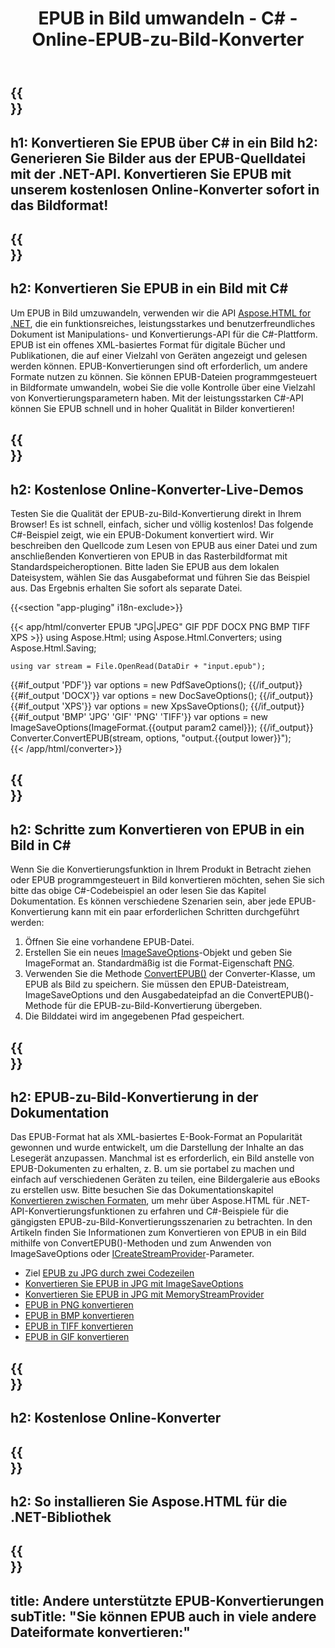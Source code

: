 ﻿---
translation: true
template: /templates/_template-conversion-child.md
title: EPUB in Bild umwandeln - C# - Online-EPUB-zu-Bild-Konverter
description: C#-Beispielcode für die Umwandlung von EPUB in Bild. Verwenden Sie einfach die Konverter-API innerhalb von ASP.NET oder einer beliebigen .NET-Anwendung. Probieren Sie den Online-EPUB-zu-Bild-Konverter kostenlos aus!
url: /net/conversion/epub-to-image/
family: html
platformtag: net
feature: conversion
informat: EPUB
outformat: "Image"
otherformats: PDF DOCX XPS JPEG BMP GIF PNG TIFF
---

{{<section banner>}}
---
h1: Konvertieren Sie EPUB über C# in ein Bild
h2: Generieren Sie Bilder aus der EPUB-Quelldatei mit der .NET-API. Konvertieren Sie EPUB mit unserem kostenlosen Online-Konverter sofort in das Bildformat!
---

{{<section overview>}}
---
h2: Konvertieren Sie EPUB in ein Bild mit C#
---

Um EPUB in Bild umzuwandeln, verwenden wir die API [Aspose.HTML for .NET](https://products.aspose.com/html/net/), die ein funktionsreiches, leistungsstarkes und benutzerfreundliches Dokument ist Manipulations- und Konvertierungs-API für die C#-Plattform. EPUB ist ein offenes XML-basiertes Format für digitale Bücher und Publikationen, die auf einer Vielzahl von Geräten angezeigt und gelesen werden können. EPUB-Konvertierungen sind oft erforderlich, um andere Formate nutzen zu können. Sie können EPUB-Dateien programmgesteuert in Bildformate umwandeln, wobei Sie die volle Kontrolle über eine Vielzahl von Konvertierungsparametern haben. Mit der leistungsstarken C#-API können Sie EPUB schnell und in hoher Qualität in Bilder konvertieren!

{{<section demos>}}
---
h2: Kostenlose Online-Konverter-Live-Demos
---

Testen Sie die Qualität der EPUB-zu-Bild-Konvertierung direkt in Ihrem Browser! Es ist schnell, einfach, sicher und völlig kostenlos! Das folgende C#-Beispiel zeigt, wie ein EPUB-Dokument konvertiert wird. Wir beschreiben den Quellcode zum Lesen von EPUB aus einer Datei und zum anschließenden Konvertieren von EPUB in das Rasterbildformat mit Standardspeicheroptionen. Bitte laden Sie EPUB aus dem lokalen Dateisystem, wählen Sie das Ausgabeformat und führen Sie das Beispiel aus. Das Ergebnis erhalten Sie sofort als separate Datei.

{{<section "app-pluging" i18n-exclude>}}

{{< app/html/converter EPUB "JPG|JPEG" GIF PDF DOCX PNG BMP TIFF XPS >}}
using Aspose.Html;
using Aspose.Html.Converters;
using Aspose.Html.Saving;

    using var stream = File.OpenRead(DataDir + "input.epub");
{{#if_output 'PDF'}}
    var options = new PdfSaveOptions();
{{/if_output}}
{{#if_output 'DOCX'}}
    var options = new DocSaveOptions();
{{/if_output}}
{{#if_output 'XPS'}}
    var options = new XpsSaveOptions();
{{/if_output}}
{{#if_output 'BMP' 'JPG' 'GIF' 'PNG' 'TIFF'}}
    var options = new ImageSaveOptions(ImageFormat.{{output param2 camel}});
{{/if_output}}
    Converter.ConvertEPUB(stream, options, "output.{{output lower}}");   
{{< /app/html/converter>}}


{{<section steps>}}
---
h2: Schritte zum Konvertieren von EPUB in ein Bild in C#
---

Wenn Sie die Konvertierungsfunktion in Ihrem Produkt in Betracht ziehen oder EPUB programmgesteuert in Bild konvertieren möchten, sehen Sie sich bitte das obige C#-Codebeispiel an oder lesen Sie das Kapitel Dokumentation. Es können verschiedene Szenarien sein, aber jede EPUB-Konvertierung kann mit ein paar erforderlichen Schritten durchgeführt werden:
1. Öffnen Sie eine vorhandene EPUB-Datei.
1. Erstellen Sie ein neues [ImageSaveOptions](https://reference.aspose.com/html/net/aspose.html.saving/imagesaveoptions)-Objekt und geben Sie ImageFormat an. Standardmäßig ist die Format-Eigenschaft [PNG](https://reference.aspose.com/html/net/aspose.html.rendering.image/imageformat).
1. Verwenden Sie die Methode [ConvertEPUB()](https://reference.aspose.com/html/net/aspose.html.converters.converter/convertepub/methods/27) der Converter-Klasse, um EPUB als Bild zu speichern. Sie müssen den EPUB-Dateistream, ImageSaveOptions und den Ausgabedateipfad an die ConvertEPUB()-Methode für die EPUB-zu-Bild-Konvertierung übergeben.
1. Die Bilddatei wird im angegebenen Pfad gespeichert.




{{<section documentation>}}
---
h2: EPUB-zu-Bild-Konvertierung in der Dokumentation
---

Das EPUB-Format hat als XML-basiertes E-Book-Format an Popularität gewonnen und wurde entwickelt, um die Darstellung der Inhalte an das Lesegerät anzupassen. Manchmal ist es erforderlich, ein Bild anstelle von EPUB-Dokumenten zu erhalten, z. B. um sie portabel zu machen und einfach auf verschiedenen Geräten zu teilen, eine Bildergalerie aus eBooks zu erstellen usw. Bitte besuchen Sie das Dokumentationskapitel [Konvertieren zwischen Formaten](https://docs.aspose.com/html/net/converting-between-formats/), um mehr über Aspose.HTML für .NET-API-Konvertierungsfunktionen zu erfahren und C#-Beispiele für die gängigsten EPUB-zu-Bild-Konvertierungsszenarien zu betrachten. In den Artikeln finden Sie Informationen zum Konvertieren von EPUB in ein Bild mithilfe von ConvertEPUB()-Methoden und zum Anwenden von ImageSaveOptions oder [ICreateStreamProvider](https://reference.aspose.com/html/net/aspose.html.io/icreatestreamprovider)-Parameter.

  - Ziel <a href="https://docs.aspose.com/html/net/converting-between-formats/epub-to-jpg/#epub-to-jpg-by-two-lines-of-code" target="_blank">EPUB zu JPG durch zwei Codezeilen</a>
  - <a href="https://docs.aspose.com/html/net/converting-between-formats/epub-to-jpg/#convert-epub-to-jpg-using-imagesaveoptions" target="_blank" >Konvertieren Sie EPUB in JPG mit ImageSaveOptions</a>
  - <a href="https://docs.aspose.com/html/net/converting-between-formats/epub-to-jpg/#output-stream-providers" target="_blank">Konvertieren Sie EPUB in JPG mit MemoryStreamProvider</a>
  - <a href="https://docs.aspose.com/html/net/converting-between-formats/epub-to-png/" target="_blank">EPUB in PNG konvertieren</a>
  - <a href="https://docs.aspose.com/html/net/converting-between-formats/epub-to-bmp/" target="_blank">EPUB in BMP konvertieren</a>
  - <a href="https://docs.aspose.com/html/net/converting-between-formats/epub-to-tiff/" target="_blank">EPUB in TIFF konvertieren</a>
  - <a href="https://docs.aspose.com/html/net/converting-between-formats/epub-to-gif/" target="_blank">EPUB in GIF konvertieren</a>



{{<section online-converters>}}
---
h2: Kostenlose Online-Konverter
---

{{<section get-started>}}
---
h2: So installieren Sie Aspose.HTML für die .NET-Bibliothek
---

{{<section other-conversions>}}
---
title: Andere unterstützte EPUB-Konvertierungen
subTitle: "Sie können EPUB auch in viele andere Dateiformate konvertieren:"
---